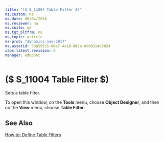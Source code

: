 ```yaml
---
title: "($ S_11004 Table Filter $)"
ms.custom: na
ms.date: 06/04/2016
ms.reviewer: na
ms.suite: na
ms.tgt_pltfrm: na
ms.topic: article
ms-prod: "dynamics-nav-2017"
ms.assetid: 5da595c5-b0e7-4a18-882e-dd60314c8024
caps.latest.revision: 5
manager: edupont
---
```

# ($ S_11004 Table Filter $)
Sets a table filter.  

 To open this window, on the **Tools** menu, choose **Object Designer**, and then on the **View** menu, choose **Table Filter**.  

## See Also  
 [How to: Define Table Filters](../How-to:-Define-Table-Filters.md)
